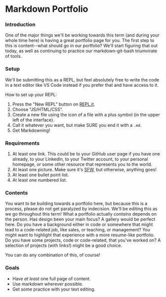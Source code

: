 # Markdown Portfolio

### Introduction

One of the major things we'll be working towards this term (and during your whole time here) is having a great portfolio page for you. The first step to this is content--what should go in our portfolio? We'll start figuring that out today, as well as continuing to practice our markdown-git-bash triumvirate of tools.

### Setup

We'll be submitting this as a REPL, but feel absolutely free to write the code in a text editor like VS Code instead if you prefer that and have access to it.

How to set up your REPL:

1. Press the "New REPL" button on [REPL.it](https://www.repl.it).
2. Choose "JS/HTML/CSS".
3. Create a new file using the icon of a file with a plus symbol (in the upper left of the interface).
4. Call it whatever you want, but make SURE you end it with a `.md`.
5. Get Markdowning!

### Requirements

1. At least one link. This could be to your GitHub user page if you have one already, to your LinkedIn, to your Twitter account, to your personal homepage, or some other resource that represents you to the world.
2. At least one picture. Make sure it's [SFW](https://en.wikipedia.org/wiki/Not_safe_for_work), but otherwise, anything goes!
3. At least one bullet point list.
4. At least one numbered list.

### Contents

You want to be building towards a portfolio here, but because this is a process, please do not get paralyzed by indecision. We'll be editing this as we go throughout this term!
What a portfolio actually _contains_ depends on the person. Has design been your main focus? A gallery would be perfect here. Do you have a background either in code or somewhere that might lead to a code-related job, like sales, or teaching, or management? You might want to highlight that experience with a more resume-like portfolio. Do you have some projects, code or code-related, that you've worked on? A selection of projects (with links!) might be a good choice.

You can do any combination of this, of course!

### Goals

- Have _at least_ one full page of content.
- Use markdown wherever possible.
- Get some practice with your text editing.
